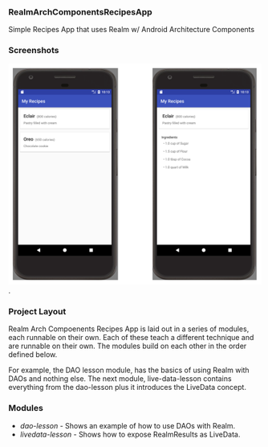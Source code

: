 ### RealmArchComponentsRecipesApp
Simple Recipes App that uses Realm w/ Android Architecture Components

### Screenshots
![Recipes for your favoriate Android Sweets!](RecipesApp.png).


### Project Layout

Realm Arch Compoenents Recipes App is laid out in a series of modules, each runnable on their own.  Each of these teach a different technique and are runnable on their own.  The modules build on each other in the order defined below.

For example, the DAO lesson module, has the basics of using Realm with DAOs and nothing else.  The next module, live-data-lesson contains everything from the dao-lesson plus it introduces the LiveData concept.

### Modules
* *dao-lesson* - Shows an example of how to use DAOs with Realm.
* *livedata-lesson* - Shows how to expose RealmResults as LiveData.
